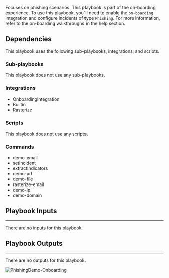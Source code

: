 Focuses on phishing scenarios. This playbook is part of the on-boarding experience. To use this playbook, you'll need to enable the `on-boarding` integration and configure incidents of type `Phishing`. For more information, refer to the on-boarding walkthroughs in the help section.

## Dependencies
This playbook uses the following sub-playbooks, integrations, and scripts.

### Sub-playbooks
This playbook does not use any sub-playbooks.

### Integrations
* OnboardingIntegration
* Builtin
* Rasterize

### Scripts
This playbook does not use any scripts.

### Commands
* demo-email
* setIncident
* extractIndicators
* demo-url
* demo-file
* rasterize-email
* demo-ip
* demo-domain

## Playbook Inputs
---
There are no inputs for this playbook.

## Playbook Outputs
---
There are no outputs for this playbook.

![PhishingDemo-Onboarding](https://github.com/demisto/content/blob/77dfca704d8ac34940713c1737f89b07a5fc2b9d/images/playbooks/PhishingDemo-Onboarding.png)
